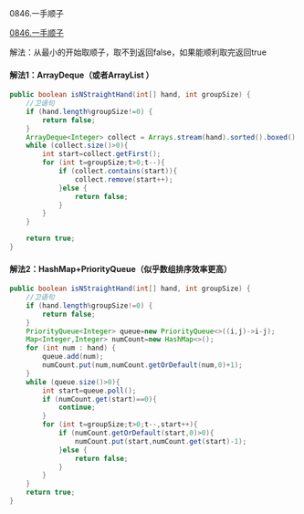 0846.一手顺子

[0846.一手顺子
](https://leetcode-cn.com/problems/hand-of-straights/)

解法：从最小的开始取顺子，取不到返回false，如果能顺利取完返回true



#### 解法1：ArrayDeque（或者ArrayList ）



```java
public boolean isNStraightHand(int[] hand, int groupSize) {
    //卫语句
    if (hand.length%groupSize!=0) {
        return false;
    }
    ArrayDeque<Integer> collect = Arrays.stream(hand).sorted().boxed().collect(Collectors.toCollection(ArrayDeque::new));
    while (collect.size()>0){
        int start=collect.getFirst();
        for (int t=groupSize;t>0;t--){
            if (collect.contains(start)){
                collect.remove(start++);
            }else {
                return false;
            }
        }
    }

    return true;
}
```



#### 解法2：HashMap+PriorityQueue（似乎数组排序效率更高）



```java
public boolean isNStraightHand(int[] hand, int groupSize) {
    //卫语句
    if (hand.length%groupSize!=0) {
        return false;
    }
    PriorityQueue<Integer> queue=new PriorityQueue<>((i,j)->i-j);
    Map<Integer,Integer> numCount=new HashMap<>();
    for (int num : hand) {
        queue.add(num);
        numCount.put(num,numCount.getOrDefault(num,0)+1);
    }
    while (queue.size()>0){
        int start=queue.poll();
        if (numCount.get(start)==0){
            continue;
        }
        for (int t=groupSize;t>0;t--,start++){
            if (numCount.getOrDefault(start,0)>0){
                numCount.put(start,numCount.get(start)-1);
            }else {
                return false;
            }
        }
    }
    return true;
}
```

